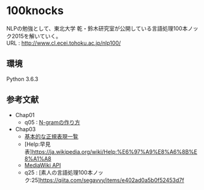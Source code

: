 # 100knocks
NLPの勉強として、東北大学 乾・鈴木研究室が公開している言語処理100本ノック2015を解いていく。<br>
URL : http://www.cl.ecei.tohoku.ac.jp/nlp100/

## 環境
Python 3.6.3

## 参考文献
- Chap01
    - q05 : [N-gramの作り方](https://qiita.com/kazmaw/items/4df328cba6429ec210fb)
- Chap03
    - [基本的な正規表現一覧](https://murashun.jp/blog/20190215-01.html)
    - [Help:早見表]https://ja.wikipedia.org/wiki/Help:%E6%97%A9%E8%A6%8B%E8%A1%A8
    - [MediaWiki API](https://www.mediawiki.org/wiki/API:Main_page/ja)
    - q25 : [素人の言語処理100本ノック:25]https://qiita.com/segavvy/items/e402ad0a5b0f52453d7f